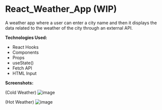 # React_Weather_App (WIP)
A weather app where a user can enter a city name and then it displays the data related to the weather of the city through an external API.

**Technologies Used:**
- React Hooks
- Components
- Props
- useState()
- Fetch API
- HTML Input

**Screenshots:**

(Cold Weather)
![image](https://user-images.githubusercontent.com/98918017/200056089-02537009-15f5-4589-bd64-a399f38487ef.png)

(Hot Weather)
![image](https://user-images.githubusercontent.com/98918017/200056263-20bf1fef-1c78-49da-83d6-223d90ef3da0.png)
